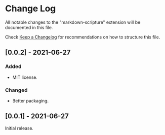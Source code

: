 # Change Log

All notable changes to the "markdown-scripture" extension will be documented in this file.

Check [Keep a Changelog](http://keepachangelog.com/) for recommendations on how to structure this file.

## [0.0.2] - 2021-06-27

### Added

- MIT license.

### Changed

- Better packaging.

## [0.0.1] - 2021-06-27

Initial release.